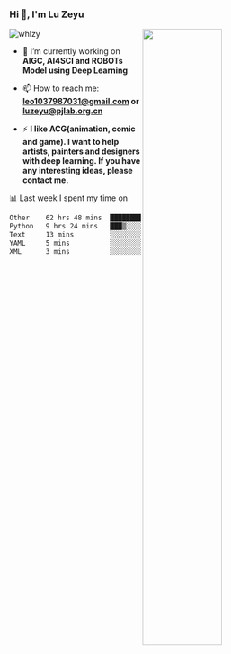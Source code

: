 ### Hi 👋, I'm Lu Zeyu

<img src="https://komarev.com/ghpvc/?username=whlzy&label=Profile%20views&color=0e75b6&style=flat" alt="whlzy" />
<img align="right" width="53%" src="https://github-readme-stats.vercel.app/api?username=whlzy&show_icons=true">

- 🔭 I’m currently working on **AIGC, AI4SCI and ROBOTs Model using Deep Learning**

- 📫 How to reach me: **leo1037987031@gmail.com or luzeyu@pjlab.org.cn**

- ⚡ **I like ACG(animation, comic and game). I want to help artists, painters and designers with deep learning. If you have any interesting ideas, please contact me.**

📊 Last week I spent my time on

<!--START_SECTION:waka-->

```txt
Other    62 hrs 48 mins  █████████████████████▓░░░   86.49 %
Python   9 hrs 24 mins   ███▒░░░░░░░░░░░░░░░░░░░░░   12.95 %
Text     13 mins         ░░░░░░░░░░░░░░░░░░░░░░░░░   00.32 %
YAML     5 mins          ░░░░░░░░░░░░░░░░░░░░░░░░░   00.12 %
XML      3 mins          ░░░░░░░░░░░░░░░░░░░░░░░░░   00.08 %
```

<!--END_SECTION:waka-->

